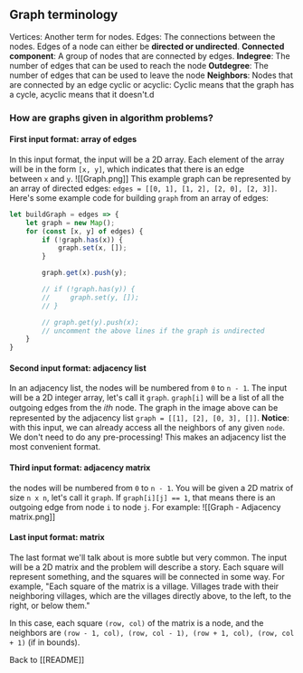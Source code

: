 ## Graph terminology 
Vertices: Another term for nodes.
Edges: The connections between the nodes. Edges of a node can either be **directed or undirected**.
**Connected component**: A group of nodes that are connected by edges.
**Indegree**: The number of edges that can be used to reach the node
**Outdegree**: The number of edges that can be used to leave the node
**Neighbors**: Nodes that are connected by an edge
cyclic or acyclic: Cyclic means that the graph has a cycle, acyclic means that it doesn't.d
### How are graphs given in algorithm problems?
#### First input format: array of edges
In this input format, the input will be a 2D array. Each element of the array will be in the form `[x, y]`, which indicates that there is an edge between `x` and `y`.
![[Graph.png]]
This example graph can be represented by an array of directed edges: `edges = [[0, 1], [1, 2], [2, 0], [2, 3]]`.
Here's some example code for building `graph` from an array of edges:
```js
let buildGraph = edges => {
    let graph = new Map();
    for (const [x, y] of edges) {
        if (!graph.has(x)) {
            graph.set(x, []);
        }

        graph.get(x).push(y);

        // if (!graph.has(y)) {
        //     graph.set(y, []);
        // }

        // graph.get(y).push(x);
        // uncomment the above lines if the graph is undirected
    }
}
```

#### Second input format: adjacency list
In an adjacency list, the nodes will be numbered from `0` to `n - 1`. The input will be a 2D integer array, let's call it `graph`. `graph[i]` will be a list of all the outgoing edges from the 𝑖𝑡ℎ node.
The graph in the image above can be represented by the adjacency list `graph = [[1], [2], [0, 3], []]`.
**Notice**: with this input, we can already access all the neighbors of any given `node`. We don't need to do any pre-processing! This makes an adjacency list the most convenient format.
#### Third input format: adjacency matrix
the nodes will be numbered from `0` to `n - 1`. You will be given a 2D matrix of size `n x n`, let's call it `graph`. If `graph[i][j] == 1`, that means there is an outgoing edge from node `i` to node `j`. For example:
![[Graph - Adjacency matrix.png]]
#### Last input format: matrix
The last format we'll talk about is more subtle but very common. The input will be a 2D matrix and the problem will describe a story. Each square will represent something, and the squares will be connected in some way. For example, "Each square of the matrix is a village. Villages trade with their neighboring villages, which are the villages directly above, to the left, to the right, or below them."

In this case, each square `(row, col)` of the matrix is a node, and the neighbors are `(row - 1, col), (row, col - 1), (row + 1, col), (row, col + 1)` (if in bounds).


Back to [[README]]